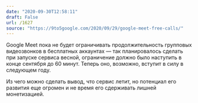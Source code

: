 ```yaml
---
date: "2020-09-30T12:58:11"
draft: False
url: /1627
source: "https://9to5google.com/2020/09/29/google-meet-free-calls/"
---
```


Google Meet пока не будет ограничивать продолжительность групповых видеозвонков в бесплатных аккаунтах — так планировалось сделать при запуске сервиса весной, ограничение должно было наступить в конце сентября до 60 минут. Теперь оно, возможно, вступит в силу в следующем году. 

Из чего можно сделать вывод, что сервис летит, но потенциал его развития еще огромен и не время его сдерживать лишней монетизацией.
